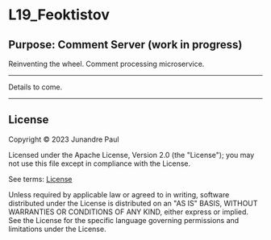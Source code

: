 # L19_Feoktistov

## Purpose: Comment Server (work in progress)

Reinventing the wheel. Comment processing microservice.

---

 Details to come.

---

## License

 Copyright © 2023 Junandre Paul

 Licensed under the Apache License, Version 2.0 (the "License");
 you may not use this file except in compliance with the License.

 See terms: [License](https://github.com/L19579/L19_Feoktistov/blob/master/LICENSE)

 Unless required by applicable law or agreed to in writing, software
 distributed under the License is distributed on an "AS IS" BASIS,
 WITHOUT WARRANTIES OR CONDITIONS OF ANY KIND, either express or implied.
 See the License for the specific language governing permissions and
 limitations under the License.

